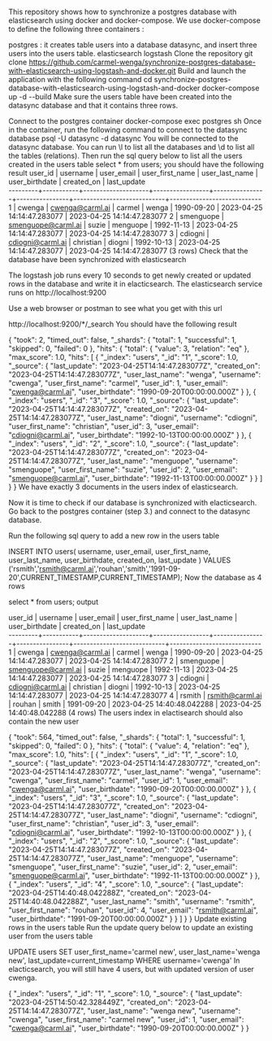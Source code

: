 This repository shows how to synchronize a postgres database with elasticsearch using docker and docker-compose. We use docker-compose to define the following three containers :

postgres : it creates table users into a database datasync, and insert three users into the users table.
elasticsearch
logstash
Clone the repository
git clone https://github.com/carmel-wenga/synchronize-postgres-database-with-elasticsearch-using-logstash-and-docker.git
Build and launch the application with the following command
cd synchronize-postgres-database-with-elasticsearch-using-logstash-and-docker
docker-compose up -d --build
Make sure the users table have been created into the datasync database and that it contains three rows.

Connect to the postgres container
docker-compose exec postgres sh
Once in the container, run the following command to connect to the datasync database
psql -U datasync -d datasync
You will be connected to the datasync database. You can run \l to list all the databases and \d to list all the tables (relations).
Then run the sql query below to list all the users created in the users table
select * from users;
you should have the following result
 user_id | username  |     user_email     | user_first_name | user_last_name | user_birthdate |         created_on         |        last_update         
---------+-----------+--------------------+-----------------+----------------+----------------+----------------------------+----------------------------
       1 | cwenga    | cwenga@carml.ai    | carmel          | wenga          | 1990-09-20     | 2023-04-25 14:14:47.283077 | 2023-04-25 14:14:47.283077
       2 | smenguope | smenguope@carml.ai | suzie           | menguope       | 1992-11-13     | 2023-04-25 14:14:47.283077 | 2023-04-25 14:14:47.283077
       3 | cdiogni   | cdiogni@carml.ai   | christian       | diogni         | 1992-10-13     | 2023-04-25 14:14:47.283077 | 2023-04-25 14:14:47.283077
(3 rows)
Check that the database have been synchronized with elasticsearch

The logstash job runs every 10 seconds to get newly created or updated rows in the database and write it in elacticsearch. The elasticsearch service runs on http://localhost:9200

Use a web browser or postman to see what you get with this url

http://localhost:9200/*/_search
You should have the following result

{
    "took": 2,
    "timed_out": false,
    "_shards": {
        "total": 1,
        "successful": 1,
        "skipped": 0,
        "failed": 0
    },
    "hits": {
        "total": {
            "value": 3,
            "relation": "eq"
        },
        "max_score": 1.0,
        "hits": [
            {
                "_index": "users",
                "_id": "1",
                "_score": 1.0,
                "_source": {
                    "last_update": "2023-04-25T14:14:47.283077Z",
                    "created_on": "2023-04-25T14:14:47.283077Z",
                    "user_last_name": "wenga",
                    "username": "cwenga",
                    "user_first_name": "carmel",
                    "user_id": 1,
                    "user_email": "cwenga@carml.ai",
                    "user_birthdate": "1990-09-20T00:00:00.000Z"
                }
            },
            {
                "_index": "users",
                "_id": "3",
                "_score": 1.0,
                "_source": {
                    "last_update": "2023-04-25T14:14:47.283077Z",
                    "created_on": "2023-04-25T14:14:47.283077Z",
                    "user_last_name": "diogni",
                    "username": "cdiogni",
                    "user_first_name": "christian",
                    "user_id": 3,
                    "user_email": "cdiogni@carml.ai",
                    "user_birthdate": "1992-10-13T00:00:00.000Z"
                }
            },
            {
                "_index": "users",
                "_id": "2",
                "_score": 1.0,
                "_source": {
                    "last_update": "2023-04-25T14:14:47.283077Z",
                    "created_on": "2023-04-25T14:14:47.283077Z",
                    "user_last_name": "menguope",
                    "username": "smenguope",
                    "user_first_name": "suzie",
                    "user_id": 2,
                    "user_email": "smenguope@carml.ai",
                    "user_birthdate": "1992-11-13T00:00:00.000Z"
                }
            }
        ]
    }
}
We have exactly 3 documents in the users index of elasticsearch.

Now it is time to check if our database is synchronized with elacticsearch.
Go back to the postgres container (step 3.) and connect to the datasync database.

Run the following sql query to add a new row in the users table

INSERT INTO users(
    username,
    user_email,
    user_first_name,
    user_last_name,
    user_birthdate,
    created_on,
    last_update
)
VALUES 
    ('rsmith','rsmith@carml.ai','rouhan','smith','1991-09-20',CURRENT_TIMESTAMP,CURRENT_TIMESTAMP);
Now the database as 4 rows

select * from users;
output

 user_id | username  |     user_email     | user_first_name | user_last_name | user_birthdate |         created_on         |        last_update         
---------+-----------+--------------------+-----------------+----------------+----------------+----------------------------+----------------------------
       1 | cwenga    | cwenga@carml.ai    | carmel          | wenga          | 1990-09-20     | 2023-04-25 14:14:47.283077 | 2023-04-25 14:14:47.283077
       2 | smenguope | smenguope@carml.ai | suzie           | menguope       | 1992-11-13     | 2023-04-25 14:14:47.283077 | 2023-04-25 14:14:47.283077
       3 | cdiogni   | cdiogni@carml.ai   | christian       | diogni         | 1992-10-13     | 2023-04-25 14:14:47.283077 | 2023-04-25 14:14:47.283077
       4 | rsmith    | rsmith@carml.ai    | rouhan          | smith          | 1991-09-20     | 2023-04-25 14:40:48.042288 | 2023-04-25 14:40:48.042288
(4 rows)
The users index in elactisearch should also contain the new user

{
    "took": 564,
    "timed_out": false,
    "_shards": {
        "total": 1,
        "successful": 1,
        "skipped": 0,
        "failed": 0
    },
    "hits": {
        "total": {
            "value": 4,
            "relation": "eq"
        },
        "max_score": 1.0,
        "hits": [
            {
                "_index": "users",
                "_id": "1",
                "_score": 1.0,
                "_source": {
                    "last_update": "2023-04-25T14:14:47.283077Z",
                    "created_on": "2023-04-25T14:14:47.283077Z",
                    "user_last_name": "wenga",
                    "username": "cwenga",
                    "user_first_name": "carmel",
                    "user_id": 1,
                    "user_email": "cwenga@carml.ai",
                    "user_birthdate": "1990-09-20T00:00:00.000Z"
                }
            },
            {
                "_index": "users",
                "_id": "3",
                "_score": 1.0,
                "_source": {
                    "last_update": "2023-04-25T14:14:47.283077Z",
                    "created_on": "2023-04-25T14:14:47.283077Z",
                    "user_last_name": "diogni",
                    "username": "cdiogni",
                    "user_first_name": "christian",
                    "user_id": 3,
                    "user_email": "cdiogni@carml.ai",
                    "user_birthdate": "1992-10-13T00:00:00.000Z"
                }
            },
            {
                "_index": "users",
                "_id": "2",
                "_score": 1.0,
                "_source": {
                    "last_update": "2023-04-25T14:14:47.283077Z",
                    "created_on": "2023-04-25T14:14:47.283077Z",
                    "user_last_name": "menguope",
                    "username": "smenguope",
                    "user_first_name": "suzie",
                    "user_id": 2,
                    "user_email": "smenguope@carml.ai",
                    "user_birthdate": "1992-11-13T00:00:00.000Z"
                }
            },
            {
                "_index": "users",
                "_id": "4",
                "_score": 1.0,
                "_source": {
                    "last_update": "2023-04-25T14:40:48.042288Z",
                    "created_on": "2023-04-25T14:40:48.042288Z",
                    "user_last_name": "smith",
                    "username": "rsmith",
                    "user_first_name": "rouhan",
                    "user_id": 4,
                    "user_email": "rsmith@carml.ai",
                    "user_birthdate": "1991-09-20T00:00:00.000Z"
                }
            }
        ]
    }
}
Update existing rows in the users table
Run the update query below to update an existing user from the users table

UPDATE users 
SET user_first_name='carmel new',
user_last_name='wenga new',
last_update=current_timestamp
WHERE username='cwenga'
In elacticsearch, you will still have 4 users, but with updated version of user cwenga.

{
    "_index": "users",
    "_id": "1",
    "_score": 1.0,
    "_source": {
        "last_update": "2023-04-25T14:50:42.328449Z",
        "created_on": "2023-04-25T14:14:47.283077Z",
        "user_last_name": "wenga new",
        "username": "cwenga",
        "user_first_name": "carmel new",
        "user_id": 1,
        "user_email": "cwenga@carml.ai",
        "user_birthdate": "1990-09-20T00:00:00.000Z"
    }
}
